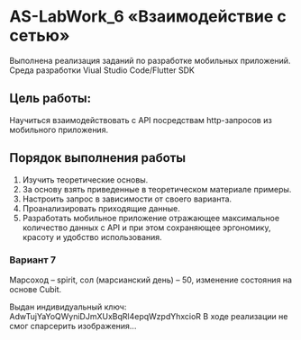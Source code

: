 # AS-LabWork_6 «Взаимодействие с сетью»
Выполнена реализация заданий по разработке мобильных приложений. Среда разработки Viual Studio Code/Flutter SDK

## Цель работы:
Научиться взаимодействовать с API посредствам http-запросов из мобильного приложения. 

## Порядок выполнения работы 
1. Изучить теоретические основы. 
2. За основу взять приведенные в теоретическом материале примеры. 
3. Настроить запрос в зависимости от своего варианта. 
4. Проанализировать приходящие данные. 
5. Разработать мобильное приложение отражающее максимальное количество данных с API и при этом сохраняющее эргономику, красоту и удобство использования. 

### Вариант 7
Марсоход – spirit, сол (марсианский день) – 50, изменение состояния на основе Cubit. 

Выдан индивидуальный ключ: AdwTujYaYoQWyniDJmXUxBqRl4epqWzpdYhxcioR
В ходе реализации не смог спарсерить изображения...
